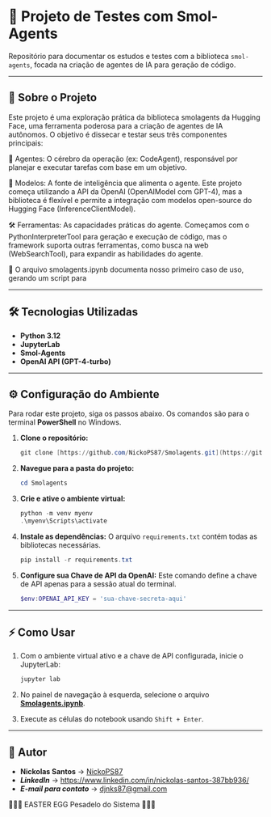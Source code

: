# 🤖 Projeto de Testes com Smol-Agents

Repositório para documentar os estudos e testes com a biblioteca `smol-agents`, focada na criação de agentes de IA para geração de código.


---


## 🚀 Sobre o Projeto

Este projeto é uma exploração prática da biblioteca smolagents da Hugging Face, uma ferramenta poderosa para a criação de agentes de IA autônomos. O objetivo é dissecar e testar seus três componentes principais:

🧠 Agentes: O cérebro da operação (ex: CodeAgent), responsável por planejar e executar tarefas com base em um objetivo.

🔌 Modelos: A fonte de inteligência que alimenta o agente. Este projeto começa utilizando a API da OpenAI (OpenAIModel com GPT-4), mas a biblioteca é flexível e permite a integração com modelos open-source do Hugging Face (InferenceClientModel).

🛠️ Ferramentas: As capacidades práticas do agente. Começamos com o PythonInterpreterTool para geração e execução de código, mas o framework suporta outras ferramentas, como busca na web (WebSearchTool), para expandir as habilidades do agente.

:floppy_disk: O arquivo smolagents.ipynb documenta nosso primeiro caso de uso, gerando um script para 


---

## 🛠️ Tecnologias Utilizadas

* **Python 3.12**
* **JupyterLab**
* **Smol-Agents**
* **OpenAI API (GPT-4-turbo)**

---

## ⚙️ Configuração do Ambiente

Para rodar este projeto, siga os passos abaixo. Os comandos são para o terminal **PowerShell** no Windows.

1.  **Clone o repositório:**
    ```powershell
    git clone [https://github.com/NickoPS87/Smolagents.git](https://github.com/NickoPS87/Smolagents.git)
    ```

2.  **Navegue para a pasta do projeto:**
    ```powershell
    cd Smolagents
     ```

3.  **Crie e ative o ambiente virtual:**
    ```powershell
    python -m venv myenv
    .\myenv\Scripts\activate
     ```

4.  **Instale as dependências:**
    O arquivo `requirements.txt` contém todas as bibliotecas necessárias.
    ```powershell
    pip install -r requirements.txt
    ```

5.  **Configure sua Chave de API da OpenAI:**
    Este comando define a chave de API apenas para a sessão atual do terminal.
    ```powershell
    $env:OPENAI_API_KEY = 'sua-chave-secreta-aqui'
    ```

   
---


## ⚡ Como Usar

1.  Com o ambiente virtual ativo e a chave de API configurada, inicie o JupyterLab:
    ```powershell
    jupyter lab
     ```
    
2.  No painel de navegação à esquerda, selecione o arquivo **[Smolagents.ipynb](Smolagents.ipynb)**.


3.  Execute as células do notebook usando `Shift + Enter`.

---



## 👤 Autor

* **Nickolas Santos** → [NickoPS87](https://github.com/NickoPS87)
* ***LinkedIn*** → https://www.linkedin.com/in/nickolas-santos-387bb936/
* ***E-mail para contato*** → djnks87@gmail.com


:rabbit::rabbit::rabbit: EASTER EGG Pesadelo do Sistema :egg::egg::egg:

